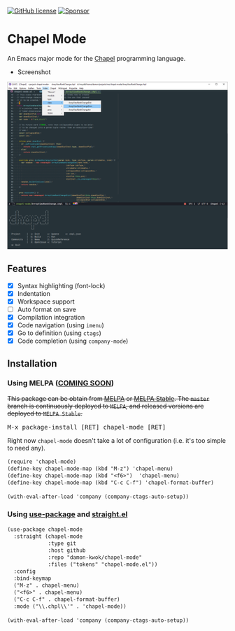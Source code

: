 [![GitHub license](https://img.shields.io/github/license/damon-kwok/chapel-mode?logo=gnu&.svg)](https://github.com/damon-kwok/chapel-mode/blob/master/COPYING)
[![Sponsor](https://img.shields.io/badge/Support%20Me-%F0%9F%92%97-ff69b4.svg)](https://www.patreon.com/DamonKwok)
<!-- [![MELPA](http://melpa.org/packages/chapel-mode-badge.svg)](http://melpa.org/#/chapel-mode) -->
<!-- [![MELPA Stable](http://stable.melpa.org/packages/chapel-mode-badge.svg)](http://stable.melpa.org/#/chapel-mode) -->

# Chapel Mode

An Emacs major mode for the [Chapel](https://chapel-lang.org/) programming language.

- Screenshot

![screenshot](https://github.com/damon-kwok/chapel-mode/blob/master/screenshot.png)

## Features

- [X] Syntax highlighting (font-lock)
- [X] Indentation
- [x] Workspace support
- [ ] Auto format on save
- [x] Compilation integration
- [x] Code navigation (using `imenu`)
- [x] Go to definition (using `ctags`)
- [x] Code completion (using `company-mode`)
<!-- - [x] TODO highlighting -->
<!-- - [x] Rainbow delimiters -->
<!-- - [x] Whitespace character dsiplay -->
<!-- - [x] Fill column indicator -->
<!-- - [x] `Chapel` mode menu -->
<!-- - [x] Code folding -->

## Installation

### Using MELPA ([COMING SOON](https://github.com/melpa/melpa/pull/7031))
~~This package can be obtain from
[MELPA](http://melpa.org/#/chapel-mode) or
[MELPA Stable](http://stable.melpa.org/#/chapel-mode). The `master`
branch is continuously deployed to `MELPA`, and released versions are
deployed to `MELPA Stable`.~~

<kbd>M-x package-install [RET] chapel-mode [RET]</kbd>

Right now `chapel-mode` doesn't take a lot of configuration (i.e.
it's too simple to need any).

```elisp
(require 'chapel-mode)
(define-key chapel-mode-map (kbd "M-z") 'chapel-menu)
(define-key chapel-mode-map (kbd "<f6>")  'chapel-menu)
(define-key chapel-mode-map (kbd "C-c C-f") 'chapel-format-buffer)

(with-eval-after-load 'company (company-ctags-auto-setup))
```

### Using [use-package](https://github.com/jwiegley/use-package) and [straight.el](https://github.com/raxod502/straight.el)

```elisp
(use-package chapel-mode
  :straight (chapel-mode
             :type git
             :host github
             :repo "damon-kwok/chapel-mode"
             :files ("tokens" "chapel-mode.el"))
  :config
  :bind-keymap
  ("M-z" . chapel-menu)
  ("<f6>" . chapel-menu)
  ("C-c C-f" . chapel-format-buffer)
  :mode ("\\.chpl\\'" . 'chapel-mode))

(with-eval-after-load 'company (company-ctags-auto-setup))
```
